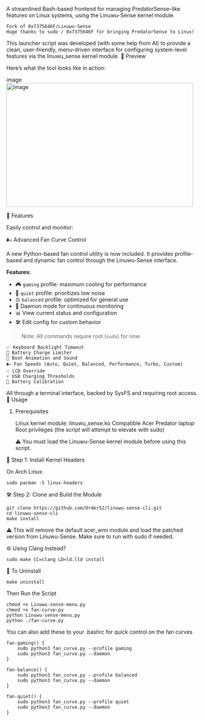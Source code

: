 
A streamlined Bash-based frontend for managing PredatorSense-like features on Linux systems, using the Linuwu-Sense kernel module.

    Fork of 0x7375646F/Linuwu-Sense
    Huge thanks to sudo / 0x7375646F for bringing PredatorSense to Linux!

This launcher script was developed (with some help from AI) to provide a clean, user-friendly, menu-driven interface for configuring system-level features via the linuwu_sense kernel module.
📸 Preview

Here’s what the tool looks like in action:

image
<img width="490" height="325" alt="image" src="https://github.com/user-attachments/assets/83cf7180-e3db-4088-9523-5073a368d442" />


🧩 Features

Easily control and monitor:

🌬️ Advanced Fan Curve Control

A new Python-based fan control utility is now included. It provides profile-based and dynamic fan control through the Linuwu-Sense interface.

**Features:**
- 🎮 `gaming` profile: maximum cooling for performance
- 🌙 `quiet` profile: prioritizes low noise
- ⚖️ `balanced` profile: optimized for general use
- 🔁 Daemon mode for continuous monitoring
- 📊 View current status and configuration
- 🛠️ Edit config for custom behavior

> Note: All commands require root (`sudo`) for now.

    ✅ Keyboard Backlight Timeout
    🔋 Battery Charge Limiter
    🎵 Boot Animation and Sound
    🌬️ Fan Speeds (Auto, Quiet, Balanced, Performance, Turbo, Custom)
    💡 LCD Override
    ⚡ USB Charging Thresholds
    🔧 Battery Calibration

All through a terminal interface, backed by SysFS and requiring root access.
🚀 Usage
1. Prerequisites

    Linux kernel module: linuwu_sense.ko
    Compatible Acer Predator laptop
    Root privileges (the script will attempt to elevate with sudo)

    ⚠️ You must load the Linuwu-Sense kernel module before using this script.

🧱 Step 1: Install Kernel Headers

On Arch Linux:
```
sudo pacman -S linux-headers
```
🛠️ Step 2: Clone and Build the Module
```
git clone https://github.com/Order52/linuwu-sense-cli.git
cd linuwu-sense-cli
make install
```
⚠️ This will remove the default acer_wmi module and load the patched version from Linuwu-Sense. Make sure to run with sudo if needed.

⚙️ Using Clang Instead?
```
sudo make CC=clang LD=ld.lld install
```
🔄 To Uninstall
```
make uninstall
```
Then Run the Script
```
chmod +x Linuwu-sense-menu.py
chmod +x fan-curve.py
python Linuwu-sense-menu.py
python ./fan-curve.py
```

You can also add these to your .bashrc for quick control on the fan curves
```
fan-gaming() {
    sudo python3 fan_curve.py --profile gaming
    sudo python3 fan_curve.py --daemon
}

fan-balance() {
    sudo python3 fan_curve.py --profile balanced
    sudo python3 fan_curve.py --daemon
}

fan-quiet() {
    sudo python3 fan_curve.py --profile quiet
    sudo python3 fan_curve.py --daemon
}
```
